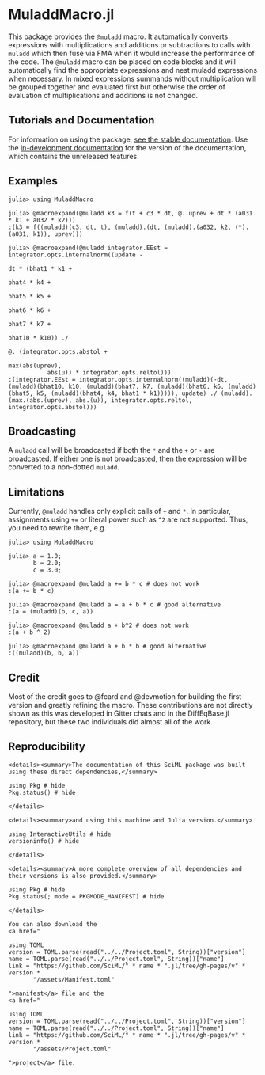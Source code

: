 # MuladdMacro.jl

This package provides the `@muladd` macro. It automatically converts expressions
with multiplications and additions or subtractions to calls with `muladd` which then fuse via
FMA when it would increase the performance of the code. The `@muladd` macro
can be placed on code blocks and it will automatically find the appropriate
expressions and nest muladd expressions when necessary. In mixed expressions summands without multiplication
will be grouped together and evaluated first but otherwise the order of evaluation of multiplications and additions is not changed.

## Tutorials and Documentation

For information on using the package,
[see the stable documentation](https://docs.sciml.ai/MuladdMacro/stable/). Use the
[in-development documentation](https://docs.sciml.ai/MuladdMacro/dev/) for the version of
the documentation, which contains the unreleased features.

## Examples

```jldoctest
julia> using MuladdMacro

julia> @macroexpand(@muladd k3 = f(t + c3 * dt, @. uprev + dt * (a031 * k1 + a032 * k2)))
:(k3 = f((muladd)(c3, dt, t), (muladd).(dt, (muladd).(a032, k2, (*).(a031, k1)), uprev)))

julia> @macroexpand(@muladd integrator.EEst = integrator.opts.internalnorm((update -
                                                                            dt * (bhat1 * k1 +
                                                                             bhat4 * k4 +
                                                                             bhat5 * k5 +
                                                                             bhat6 * k6 +
                                                                             bhat7 * k7 +
                                                                             bhat10 * k10)) ./
                                                                           @. (integrator.opts.abstol +
                                                                               max(abs(uprev),
           abs(u)) * integrator.opts.reltol)))
:(integrator.EEst = integrator.opts.internalnorm((muladd)(-dt, (muladd)(bhat10, k10, (muladd)(bhat7, k7, (muladd)(bhat6, k6, (muladd)(bhat5, k5, (muladd)(bhat4, k4, bhat1 * k1))))), update) ./ (muladd).(max.(abs.(uprev), abs.(u)), integrator.opts.reltol, integrator.opts.abstol)))
```

## Broadcasting

A `muladd` call will be broadcasted if both the `*` and the `+` or `-` are broadcasted.
If either one is not broadcasted, then the expression will be converted to a
non-dotted `muladd`.

## Limitations

Currently, `@muladd` handles only explicit calls of `+` and `*`. In particular, assignments
using `+=` or literal power such as `^2` are not supported. Thus, you need to rewrite them, e.g.

```jldoctest
julia> using MuladdMacro

julia> a = 1.0;
       b = 2.0;
       c = 3.0;

julia> @macroexpand @muladd a += b * c # does not work
:(a += b * c)

julia> @macroexpand @muladd a = a + b * c # good alternative
:(a = (muladd)(b, c, a))

julia> @macroexpand @muladd a + b^2 # does not work
:(a + b ^ 2)

julia> @macroexpand @muladd a + b * b # good alternative
:((muladd)(b, b, a))
```

## Credit

Most of the credit goes to @fcard and @devmotion for building the first version
and greatly refining the macro. These contributions are not directly shown as
this was developed in Gitter chats and in the DiffEqBase.jl repository, but
these two individuals did almost all of the work.

## Reproducibility

```@raw html
<details><summary>The documentation of this SciML package was built using these direct dependencies,</summary>
```

```@example
using Pkg # hide
Pkg.status() # hide
```

```@raw html
</details>
```

```@raw html
<details><summary>and using this machine and Julia version.</summary>
```

```@example
using InteractiveUtils # hide
versioninfo() # hide
```

```@raw html
</details>
```

```@raw html
<details><summary>A more complete overview of all dependencies and their versions is also provided.</summary>
```

```@example
using Pkg # hide
Pkg.status(; mode = PKGMODE_MANIFEST) # hide
```

```@raw html
</details>
```

```@raw html
You can also download the 
<a href="
```

```@eval
using TOML
version = TOML.parse(read("../../Project.toml", String))["version"]
name = TOML.parse(read("../../Project.toml", String))["name"]
link = "https://github.com/SciML/" * name * ".jl/tree/gh-pages/v" * version *
       "/assets/Manifest.toml"
```

```@raw html
">manifest</a> file and the
<a href="
```

```@eval
using TOML
version = TOML.parse(read("../../Project.toml", String))["version"]
name = TOML.parse(read("../../Project.toml", String))["name"]
link = "https://github.com/SciML/" * name * ".jl/tree/gh-pages/v" * version *
       "/assets/Project.toml"
```

```@raw html
">project</a> file.
```
